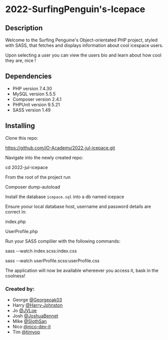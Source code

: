 # 2022-SurfingPenguin's-Icepace

## Description
Welcome to the Surfing Penguine's Object-orientated PHP project, styled with SASS, that fetches and displays information about cool icespace users.

Upon selecting a user you can view the users bio and learn about how cool they are, nice !

## Dependencies

- PHP version 7.4.30
- MySQL version 5.5.5
- Composer version 2.4.1
- PHPUnit version 9.5.21
- SASS version 1.49

## Installing 

Clone this repo:

  https://github.com/iO-Academy/2022-jul-icepace.git
  
Navigate into the newly created repo:

  cd 2022-jul-icepace
  
From the root of the project run 
  
  Composer dump-autoload
  
Install the database `icepace.sql` into a db named icepace

Ensure yoour local database host, username and password details are correct in: 

  index.php
  
  UserProfile.php 
  
Run your SASS compliler with the following commands:
  
  sass --watch index.scss:index.css
  
  sass --watch userProfile.scss:userProfile.css
  
The application will now be available whereever you access it, bask in the coolness!

### Created by:
- George [@Georgeoak03](https://github.com/Georgeoak03)
- Harry [@Harry-Johnston](https://github.com/Harry-Johnston)
- Jo [@JVLoe](https://github.com/JVLoe)
- Josh [@JoshuaBennet](https://github.com/JoshuaBennet)
- Mike [@SlothSan](https://github.com/SlothSan)
- Nico [@nico-dev-it](https://github.com/nico-dev-it)
- Tim [@timyop](https://github.com/timyop)
